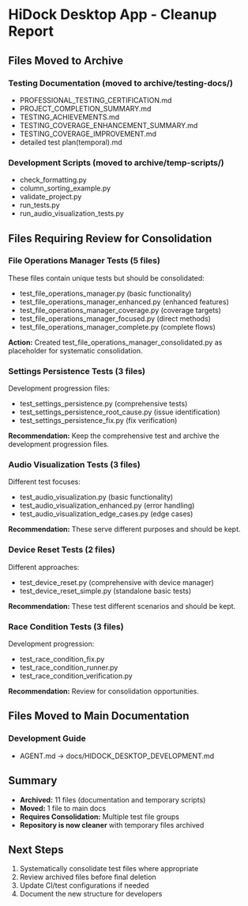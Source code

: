 # HiDock Desktop App - Cleanup Report

## Files Moved to Archive

### Testing Documentation (moved to archive/testing-docs/)
- PROFESSIONAL_TESTING_CERTIFICATION.md
- PROJECT_COMPLETION_SUMMARY.md
- TESTING_ACHIEVEMENTS.md
- TESTING_COVERAGE_ENHANCEMENT_SUMMARY.md
- TESTING_COVERAGE_IMPROVEMENT.md
- detailed test plan(temporal).md

### Development Scripts (moved to archive/temp-scripts/)
- check_formatting.py
- column_sorting_example.py
- validate_project.py
- run_tests.py
- run_audio_visualization_tests.py

## Files Requiring Review for Consolidation

### File Operations Manager Tests (5 files)
These files contain unique tests but should be consolidated:
- test_file_operations_manager.py (basic functionality)
- test_file_operations_manager_enhanced.py (enhanced features)
- test_file_operations_manager_coverage.py (coverage targets)
- test_file_operations_manager_focused.py (direct methods)
- test_file_operations_manager_complete.py (complete flows)

**Action:** Created test_file_operations_manager_consolidated.py as placeholder for systematic consolidation.

### Settings Persistence Tests (3 files)
Development progression files:
- test_settings_persistence.py (comprehensive tests)
- test_settings_persistence_root_cause.py (issue identification)
- test_settings_persistence_fix.py (fix verification)

**Recommendation:** Keep the comprehensive test and archive the development progression files.

### Audio Visualization Tests (3 files)
Different test focuses:
- test_audio_visualization.py (basic functionality)
- test_audio_visualization_enhanced.py (error handling)
- test_audio_visualization_edge_cases.py (edge cases)

**Recommendation:** These serve different purposes and should be kept.

### Device Reset Tests (2 files)
Different approaches:
- test_device_reset.py (comprehensive with device manager)
- test_device_reset_simple.py (standalone basic tests)

**Recommendation:** These test different scenarios and should be kept.

### Race Condition Tests (3 files)
Development progression:
- test_race_condition_fix.py
- test_race_condition_runner.py
- test_race_condition_verification.py

**Recommendation:** Review for consolidation opportunities.

## Files Moved to Main Documentation

### Development Guide
- AGENT.md → docs/HIDOCK_DESKTOP_DEVELOPMENT.md

## Summary

- **Archived:** 11 files (documentation and temporary scripts)
- **Moved:** 1 file to main docs
- **Requires Consolidation:** Multiple test file groups
- **Repository is now cleaner** with temporary files archived

## Next Steps

1. Systematically consolidate test files where appropriate
2. Review archived files before final deletion
3. Update CI/test configurations if needed
4. Document the new structure for developers
